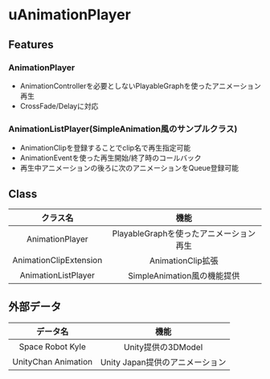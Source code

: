 # uAnimationPlayer

## Features

### AnimationPlayer
- AnimationControllerを必要としないPlayableGraphを使ったアニメーション再生
- CrossFade/Delayに対応

### AnimationListPlayer(SimpleAnimation風のサンプルクラス)
- AnimationClipを登録することでclip名で再生指定可能
- AnimationEventを使った再生開始/終了時のコールバック
- 再生中アニメーションの後ろに次のアニメーションをQueue登録可能

## Class

| クラス名 | 機能 |
|:-------------:|:-------------:|
| AnimationPlayer  | PlayableGraphを使ったアニメーション再生 |
| AnimationClipExtension  | AnimationClip拡張 |
| AnimationListPlayer | SimpleAnimation風の機能提供 |

## 外部データ

| データ名 | 機能 |
|:-------------:|:-------------:|
| Space Robot Kyle | Unity提供の3DModel |
| UnityChan Animation | Unity Japan提供のアニメーション |

